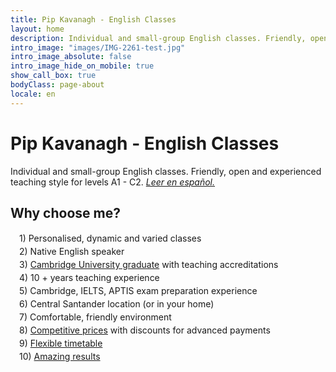 ```yaml
---
title: Pip Kavanagh - English Classes
layout: home
description: Individual and small-group English classes. Friendly, open and professional teaching style for levels A1 - C2.
intro_image: "images/IMG-2261-test.jpg"
intro_image_absolute: false
intro_image_hide_on_mobile: true
show_call_box: true
bodyClass: page-about
locale: en
---
```



# Pip Kavanagh - English Classes

Individual and small-group English classes. Friendly, open and experienced teaching style for levels A1 - C2. [*Leer en español.*](/es/)

## Why choose me?
<div style="margin-left: 1em; line-height: 1.5">
1)  Personalised, dynamic and varied classes<br>
2) Native English speaker<br>
3) <a href="/about/">Cambridge University graduate</a> with teaching accreditations<br>
4) 10 + years teaching experience <br>
5) Cambridge, IELTS, APTIS exam preparation experience <br>
6) Central Santander location (or in your home)<br>
7) Comfortable, friendly environment<br>
8) <a href="/prices/">Competitive prices</a> with discounts for advanced payments <br>
9) <a href="/contact/">Flexible timetable</a> <br>
10) <a href="/testimonials/">Amazing results</a>  <br>

</div>